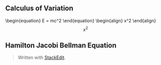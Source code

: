 <script type="text/x-mathjax-config">
MathJax.Hub.Config({
  TeX: { equationNumbers: { autoNumber: "AMS" } }
});
</script>
<script src='https://cdnjs.cloudflare.com/ajax/libs/mathjax/2.7.5/MathJax.js?config=TeX-MML-AM_CHTML' async></script>


## Calculus of Variation
\begin{equation}
   E = mc^2
\end{equation}
\begin{align}
x^2 
\end{align}
$$x^2 $$
## Hamilton Jacobi Bellman Equation
> Written with [StackEdit](https://stackedit.io/).
<!--stackedit_data:
eyJoaXN0b3J5IjpbMTg5NzEwMTA1NywzNDEyNjI4MzgsMTE3MT
Q4ODA5M119
-->